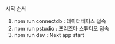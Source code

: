시작 순서
1. npm run connectdb : 데이터베이스 접속
2. npm run pstudio : 프리즈마 스튜디오 접속
3. npm run dev : Next app start
